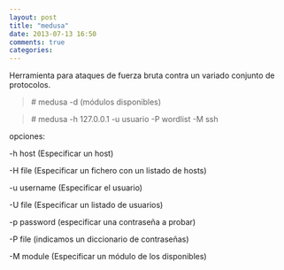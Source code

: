 ```yaml
---
layout: post
title: "medusa"
date: 2013-07-13 16:50
comments: true
categories: 
---
```

Herramienta para ataques de fuerza bruta contra un variado conjunto de protocolos. 

>\# medusa -d  (módulos disponibles) 

>\# medusa -h 127.0.0.1 -u usuario -P wordlist -M ssh 

opciones: 

-h host (Especificar un host) 

-H file (Especificar un fichero con un listado de hosts) 

-u username (Especificar el usuario) 

-U file	 (Especificar un listado de usuarios) 

-p password (especificar una contraseña a probar) 

-P file	 (indicamos un diccionario de contraseñas) 

-M module (Especificar un módulo de los disponibles)


